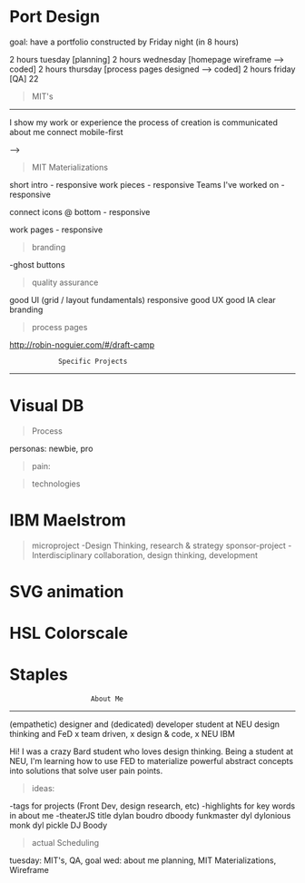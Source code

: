 Port Design
===========

goal: have a portfolio constructed by Friday night (in 8 hours)

2 hours tuesday [planning]
2 hours wednesday [homepage wireframe --> coded]
2 hours thursday [process pages designed --> coded]
2 hours friday [QA]
22
>MIT's
------
I show my work or experience
the process of creation is communicated
about me 
connect
mobile-first



--> 
>MIT Materializations

short intro                 - responsive
work pieces                 - responsive
Teams I've worked on        - responsive

connect icons @ bottom      - responsive


work pages                  - responsive

>branding

-ghost buttons


>quality assurance

good UI (grid / layout fundamentals)
responsive
good UX
good IA
clear branding


>process pages

http://robin-noguier.com/#/draft-camp



                Specific Projects
------------------------------------------------------------------------------------------------------
Visual DB
========

>Process

personas: newbie, pro

>pain:

>technologies


IBM Maelstrom
=============

>microproject
    -Design Thinking, research & strategy
>sponsor-project
    -Interdisciplinary collaboration, design thinking, development
    
SVG animation
=============


HSL Colorscale
==============

Staples
=======

                        About Me
------------------------------------------------------------------------------------------------------
(empathetic) designer and (dedicated) developer
student at NEU
design thinking and FeD
  x team driven, x design & code, x NEU IBM
  
  
Hi!  I was a crazy Bard student who loves design thinking.  Being a student at NEU, I'm learning how to use FED to materialize powerful abstract concepts into solutions that solve user pain points.


>ideas:

-tags for projects (Front Dev, design research, etc)
-highlights for key words in about me
-theaterJS title dylan boudro dboody funkmaster dyl dylonious monk dyl pickle DJ Boody

>actual Scheduling

tuesday: MIT's, QA, goal
wed: about me planning, MIT Materializations, Wireframe